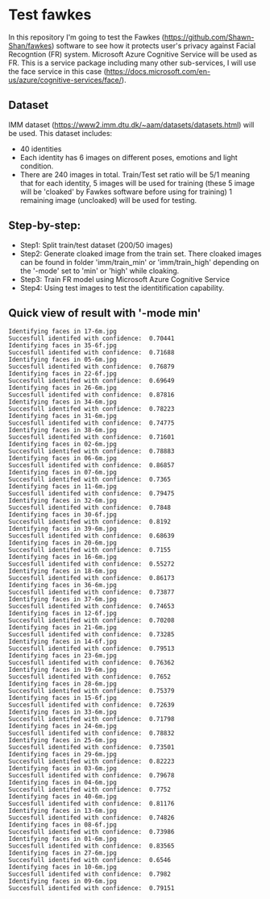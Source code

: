 # Test fawkes

In this repository I'm going to test the Fawkes (https://github.com/Shawn-Shan/fawkes) software to see how it protects user's privacy against Facial Recogntion (FR) system. Microsoft Azure Cognitive Service will be used as FR. This is a service package including many other sub-services, I will use the face service in this case (https://docs.microsoft.com/en-us/azure/cognitive-services/face/).

## Dataset

IMM dataset (https://www2.imm.dtu.dk/~aam/datasets/datasets.html) will be used. This dataset includes:
- 40 identities 
- Each identity has 6 images on different poses, emotions and light condition.
- There are 240 images in total. Train/Test set ratio will be 5/1 meaning that for each identity, 5 images will be used for training (these 5 image will be 'cloaked' by Fawkes software before using for training) 1 remaining image (uncloaked) will be used for testing.

## Step-by-step:
- Step1: Split train/test dataset (200/50 images)
- Step2: Generate cloaked image from the train set. There cloaked images can be found in folder 'imm/train_min' or 'imm/train_high' depending on the '-mode' set to 'min' or 'high' while cloaking.
- Step3: Train FR model using Microsoft Azure Cognitive Service
- Step4: Using test images to test the identitification capability. 

## Quick view of result with '-mode min'
```
Identifying faces in 17-6m.jpg
Succesfull identifed with confidence:  0.70441
Identifying faces in 35-6f.jpg
Succesfull identifed with confidence:  0.71688
Identifying faces in 05-6m.jpg
Succesfull identifed with confidence:  0.76879
Identifying faces in 22-6f.jpg
Succesfull identifed with confidence:  0.69649
Identifying faces in 26-6m.jpg
Succesfull identifed with confidence:  0.87816
Identifying faces in 34-6m.jpg
Succesfull identifed with confidence:  0.78223
Identifying faces in 31-6m.jpg
Succesfull identifed with confidence:  0.74775
Identifying faces in 38-6m.jpg
Succesfull identifed with confidence:  0.71601
Identifying faces in 02-6m.jpg
Succesfull identifed with confidence:  0.78883
Identifying faces in 06-6m.jpg
Succesfull identifed with confidence:  0.86857
Identifying faces in 07-6m.jpg
Succesfull identifed with confidence:  0.7365
Identifying faces in 11-6m.jpg
Succesfull identifed with confidence:  0.79475
Identifying faces in 32-6m.jpg
Succesfull identifed with confidence:  0.7848
Identifying faces in 30-6f.jpg
Succesfull identifed with confidence:  0.8192
Identifying faces in 39-6m.jpg
Succesfull identifed with confidence:  0.68639
Identifying faces in 20-6m.jpg
Succesfull identifed with confidence:  0.7155
Identifying faces in 16-6m.jpg
Succesfull identifed with confidence:  0.55272
Identifying faces in 18-6m.jpg
Succesfull identifed with confidence:  0.86173
Identifying faces in 36-6m.jpg
Succesfull identifed with confidence:  0.73877
Identifying faces in 37-6m.jpg
Succesfull identifed with confidence:  0.74653
Identifying faces in 12-6f.jpg
Succesfull identifed with confidence:  0.70208
Identifying faces in 21-6m.jpg
Succesfull identifed with confidence:  0.73285
Identifying faces in 14-6f.jpg
Succesfull identifed with confidence:  0.79513
Identifying faces in 23-6m.jpg
Succesfull identifed with confidence:  0.76362
Identifying faces in 19-6m.jpg
Succesfull identifed with confidence:  0.7652
Identifying faces in 28-6m.jpg
Succesfull identifed with confidence:  0.75379
Identifying faces in 15-6f.jpg
Succesfull identifed with confidence:  0.72639
Identifying faces in 33-6m.jpg
Succesfull identifed with confidence:  0.71798
Identifying faces in 24-6m.jpg
Succesfull identifed with confidence:  0.78832
Identifying faces in 25-6m.jpg
Succesfull identifed with confidence:  0.73501
Identifying faces in 29-6m.jpg
Succesfull identifed with confidence:  0.82223
Identifying faces in 03-6m.jpg
Succesfull identifed with confidence:  0.79678
Identifying faces in 04-6m.jpg
Succesfull identifed with confidence:  0.7752
Identifying faces in 40-6m.jpg
Succesfull identifed with confidence:  0.81176
Identifying faces in 13-6m.jpg
Succesfull identifed with confidence:  0.74826
Identifying faces in 08-6f.jpg
Succesfull identifed with confidence:  0.73986
Identifying faces in 01-6m.jpg
Succesfull identifed with confidence:  0.83565
Identifying faces in 27-6m.jpg
Succesfull identifed with confidence:  0.6546
Identifying faces in 10-6m.jpg
Succesfull identifed with confidence:  0.7982
Identifying faces in 09-6m.jpg
Succesfull identifed with confidence:  0.79151
```
